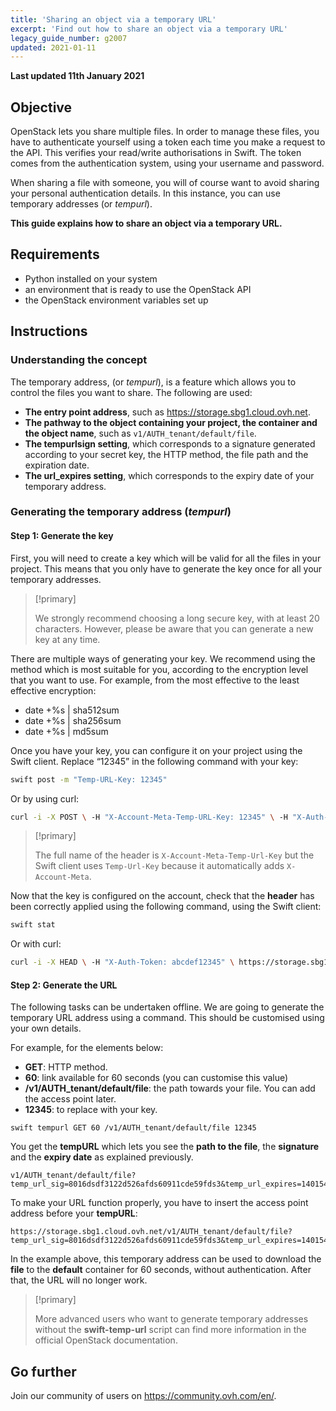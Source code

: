 ```yaml
---
title: 'Sharing an object via a temporary URL'
excerpt: 'Find out how to share an object via a temporary URL'
legacy_guide_number: g2007
updated: 2021-01-11
---
```


**Last updated 11th January 2021**

## Objective 

OpenStack lets you share multiple files. In order to manage these files, you have to authenticate yourself using a token each time you make a request to the API. This verifies your read/write authorisations in Swift. The token comes from the authentication system, using your username and password. 

When sharing a file with someone, you will of course want to avoid sharing your personal authentication details. In this instance, you can use temporary addresses (or *tempurl*).

**This guide explains how to share an object via a temporary URL.**

## Requirements

- Python installed on your system
- an environment that is ready to use the OpenStack API 
- the OpenStack environment variables set up

## Instructions

### Understanding the concept

The temporary address, (or *tempurl*), is a feature which allows you to control the files you want to share. The following are used: 

- **The entry point address**, such as https://storage.sbg1.cloud.ovh.net.
- **The pathway to the object containing your project, the container and the object name**, such as `v1/AUTH_tenant/default/file`. 
- **The tempurlsign setting**, which corresponds to a signature generated according to your secret key, the HTTP method, the file path and the expiration date. 
- **The url_expires setting**, which corresponds to the expiry date of your temporary address. 

### Generating the temporary address (*tempurl*)

#### Step 1: Generate the key

First, you will need to create a key which will be valid for all the files in your project. This means that you only have to generate the key once for all your temporary addresses.  

> [!primary]
>
> We strongly recommend choosing a long secure key, with at least 20 characters. However, please be aware that you can generate a new key at any time. 
> 

There are multiple ways of generating your key. We recommend using the method which is most suitable for you, according to the encryption level that you want to use. For example, from the most effective to the least effective encryption: 

- date +%s | sha512sum
- date +%s | sha256sum
- date +%s | md5sum 

Once you have your key, you can configure it on your project using the Swift client. Replace “12345” in the following command with your key:

```bash
swift post -m "Temp-URL-Key: 12345"
```

Or by using curl:

```bash
curl -i -X POST \ -H "X-Account-Meta-Temp-URL-Key: 12345" \ -H "X-Auth-Token: abcdef12345" \ https://storage.sbg1.cloud.ovh.net/v1/AUTH_ProjectID
```

> [!primary]
>
> The full name of the header is `X-Account-Meta-Temp-Url-Key` but the Swift client uses `Temp-Url-Key` because it automatically adds `X-Account-Meta`. 
> 

Now that the key is configured on the account, check that the **header** has been correctly applied using the following command, using the Swift client: 

```bash
swift stat
```

Or with curl:

```bash
curl -i -X HEAD \ -H "X-Auth-Token: abcdef12345" \ https://storage.sbg1.cloud.ovh.net/v1/AUTH_ProjectID
```

#### Step 2: Generate the URL

The following tasks can be undertaken offline.  We are going to generate the temporary URL address using a command.  This should be customised using your own details. 

For example, for the elements below:

- **GET**: HTTP method.
- **60**: link available for 60 seconds (you can customise this value) 
- **/v1/AUTH_tenant/default/file**: the path towards your file. You can add the access point later.
- **12345**: to replace with your key.

```
swift tempurl GET 60 /v1/AUTH_tenant/default/file 12345
```

You get the **tempURL** which lets you see the **path to the file**, the **signature** and the **expiry date** as explained previously.

```
v1/AUTH_tenant/default/file?temp_url_sig=8016dsdf3122d526afds60911cde59fds3&temp_url_expires=1401548543
```

To make your URL function properly, you have to insert the access point address before your **tempURL**:

```
https://storage.sbg1.cloud.ovh.net/v1/AUTH_tenant/default/file?temp_url_sig=8016dsdf3122d526afds60911cde59fds3&temp_url_expires=1401548543
```
In the example above, this temporary address can be used to download the **file** to the **default** container for 60 seconds, without authentication. After that, the URL will no longer work.

> [!primary]
>
> More advanced users who want to generate temporary addresses without the **swift-temp-url** script can find more information in the official OpenStack documentation.

## Go further

Join our community of users on <https://community.ovh.com/en/>.